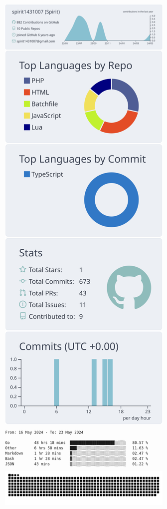 [![](https://raw.githubusercontent.com/spirit1431007/spirit1431007/master/profile-summary-card-output/nord_bright/0-profile-details.svg)](https://git.io/spiritx)
[![](https://raw.githubusercontent.com/spirit1431007/spirit1431007/master/profile-summary-card-output/nord_bright/1-repos-per-language.svg)](https://git.io/spiritx) [![](https://raw.githubusercontent.com/spirit1431007/spirit1431007/master/profile-summary-card-output/nord_bright/2-most-commit-language.svg)](https://git.io/spiritx)
[![](https://raw.githubusercontent.com/spirit1431007/spirit1431007/master/profile-summary-card-output/nord_bright/3-stats.svg)](https://git.io/spiritx) [![](https://raw.githubusercontent.com/spirit1431007/spirit1431007/master/profile-summary-card-output/nord_bright/4-productive-time.svg)](https://git.io/spiritx)

<!--START_SECTION:waka-->

```txt
From: 16 May 2024 - To: 23 May 2024

Go           48 hrs 18 mins  ████████████████████░░░░░   80.57 %
Other        6 hrs 58 mins   ███░░░░░░░░░░░░░░░░░░░░░░   11.63 %
Markdown     1 hr 28 mins    ▓░░░░░░░░░░░░░░░░░░░░░░░░   02.47 %
Bash         1 hr 28 mins    ▓░░░░░░░░░░░░░░░░░░░░░░░░   02.47 %
JSON         43 mins         ▒░░░░░░░░░░░░░░░░░░░░░░░░   01.22 %
```

<!--END_SECTION:waka-->

![contribution](https://github.com/spirit1431007/spirit1431007/blob/output/github-contribution-grid-snake.svg)
